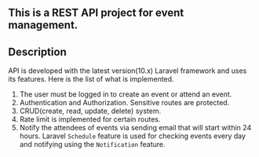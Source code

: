 ## This is a REST API project for event management.

## Description
API is developed with the latest version(10.x) Laravel framework and uses its features. Here is the list of what is implemented.
1. The user must be logged in to create an event or attend an event.
2. Authentication and Authorization. Sensitive routes are protected.
3. CRUD(create, read, update, delete) system.
4. Rate limit is implemented for certain routes.
5. Notify the attendees of events via sending email that will start within 24 hours. Laravel `Schedule` feature is used for checking events every day and notifying using the `Notification` feature.
